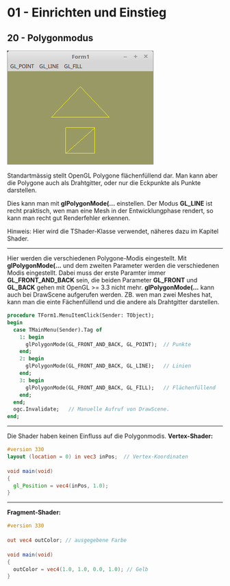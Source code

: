 # 01 - Einrichten und Einstieg
## 20 - Polygonmodus

![image.png](image.png)

Standartmässig stellt OpenGL Polygone flächenfüllend dar.
Man kann aber die Polygone auch als Drahtgitter, oder nur die Eckpunkte als Punkte darstellen.

Dies kann man mit **glPolygonMode(...** einstellen.
Der Modus **GL_LINE** ist recht praktisch, wen man eine Mesh in der Entwicklungphase rendert, so kann man recht gut Renderfehler erkennen.

Hinweis: Hier wird die TShader-Klasse verwendet, näheres dazu im Kapitel Shader.

---
Hier werden die verschiedenen Polygone-Modis eingestellt.
Mit **glPolygonMode(...** und dem zweiten Parameter werden die verschiedenen Modis eingestellt.
Dabei muss der erste Paramter immer **GL_FRONT_AND_BACK** sein, die beiden Parameter **GL_FRONT** und **GL_BACK** gehen mit OpenGL >= 3.3 nicht mehr.
**glPolygonMode(...** kann auch bei DrawScene aufgerufen werden. ZB. wen man zwei Meshes hat, kann man die einte Fächenfüllend und die andere als Drahtgitter darstellen.

```pascal
procedure TForm1.MenuItemClick(Sender: TObject);
begin
  case TMainMenu(Sender).Tag of
    1: begin
      glPolygonMode(GL_FRONT_AND_BACK, GL_POINT);  // Punkte
    end;
    2: begin
      glPolygonMode(GL_FRONT_AND_BACK, GL_LINE);   // Linien
    end;
    3: begin
      glPolygonMode(GL_FRONT_AND_BACK, GL_FILL);   // Flächenfüllend
    end;
  end;
  ogc.Invalidate;   // Manuelle Aufruf von DrawScene.
end;
```


---
Die Shader haben keinen Einfluss auf die Polygonmodis.
**Vertex-Shader:**

```glsl
#version 330
layout (location = 0) in vec3 inPos;  // Vertex-Koordinaten

void main(void)
{
  gl_Position = vec4(inPos, 1.0);
}

```


---
**Fragment-Shader:**

```glsl
#version 330

out vec4 outColor; // ausgegebene Farbe

void main(void)
{
  outColor = vec4(1.0, 1.0, 0.0, 1.0); // Gelb
}

```


